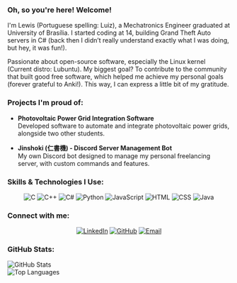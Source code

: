 ### Oh, so you're here! Welcome!

I'm Lewis (Portuguese spelling: Luiz), a Mechatronics Engineer graduated at University of Brasília. I started coding at 14, building Grand Theft Auto servers in C# (back then I didn’t really understand exactly what I was doing, but hey, it was fun!).

Passionate about open-source software, especially the Linux kernel (Current distro: Lubuntu). My biggest goal? To contribute to the community that built good free software, which helped me achieve my personal goals (forever grateful to Anki!). This way, I can express a little bit of my gratitude.

### Projects I'm proud of:

- **Photovoltaic Power Grid Integration Software**  
  Developed software to automate and integrate photovoltaic power grids, alongside two other students.

- **Jinshoki (仁書機) - Discord Server Management Bot**  
  My own Discord bot designed to manage my personal freelancing server, with custom commands and features.

### Skills & Technologies I Use:

<p align="center">
  <img src="https://img.shields.io/badge/-C-000000?style=for-the-badge&logo=c&logoColor=white" alt="C">
  <img src="https://img.shields.io/badge/-C%2B%2B-00599C?style=for-the-badge&logo=c%2B%2B&logoColor=white" alt="C++">
  <img src="https://img.shields.io/badge/-C%23-239120?style=for-the-badge&logo=csharp&logoColor=white" alt="C#">
  <img src="https://img.shields.io/badge/-Python-3776AB?style=for-the-badge&logo=python&logoColor=white" alt="Python">
  <img src="https://img.shields.io/badge/-JavaScript-F7DF1E?style=for-the-badge&logo=javascript&logoColor=black" alt="JavaScript">
  <img src="https://img.shields.io/badge/-HTML-E34F26?style=for-the-badge&logo=html5&logoColor=white" alt="HTML">
  <img src="https://img.shields.io/badge/-CSS-1572B6?style=for-the-badge&logo=css3&logoColor=white" alt="CSS">
  <img src="https://img.shields.io/badge/-Java-007396?style=for-the-badge&logo=java&logoColor=white" alt="Java">
</p>

### Connect with me:

<p align="center">
  <a href="https://www.linkedin.com/in/lewisfalm/"><img src="https://img.shields.io/badge/-LinkedIn-0A66C2?style=for-the-badge&logo=linkedin&logoColor=white" alt="LinkedIn"></a>
  <a href="https://github.com/jinsho"><img src="https://img.shields.io/badge/-GitHub-181717?style=for-the-badge&logo=github&logoColor=white" alt="GitHub"></a>
  <a href="mailto:lewisfalm@gmail.com"><img src="https://img.shields.io/badge/-Email-EA4335?style=for-the-badge&logo=gmail&logoColor=white" alt="Email"></a>
</p>

### GitHub Stats:
![GitHub Stats](https://github-readme-stats.vercel.app/api?username=jinsho&show_icons=true&hide_title=true&count_private=true&hide=prs&theme=radical)  
![Top Languages](https://github-readme-stats.vercel.app/api/top-langs/?username=jinsho&langs_count=5&theme=radical)
